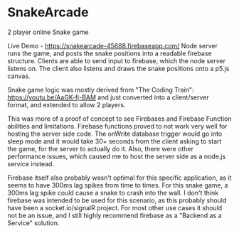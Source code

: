 # SnakeArcade
2 player online Snake game 

Live Demo - https://snakearcade-45688.firebaseapp.com/
Node server runs the game, and posts the snake positions into a readable firebase structure.
Clients are able to send input to firebase, which the node server listens on. The client also listens and draws the snake positions onto a p5.js canvas.

Snake game logic was mostly derived from "The Coding Train": https://youtu.be/AaGK-fj-BAM
and just converted into a client/server format, and extended to allow 2 players.

This was more of a proof of concept to see Firebases and Firebase Function abilities and limitations.
Firebase functions proved to not work very well for hosting the server side code. The onWrite database trigger would go into sleep mode and it would take 30+ seconds from the client asking to start the game, for the server to actually do it. Also, there were other performance issues, which caused me to host the server side as a node.js service instead.

Firebase itself also probably wasn't optimal for this specific application, as it seems to have 300ms lag spikes from time to times. For this snake game, a 300ms lag spike could cause a snake to crash into the wall. I don't think firebase was intended to be used for this scenario, as this probably should have been a socket.io/signalR project. For most other use cases it should not be an issue, and I still highly recommend firebase as a "Backend as a Service" solution.

